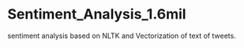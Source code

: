 # Sentiment_Analysis_1.6mil
 sentiment analysis based on NLTK and Vectorization of text of tweets. 
